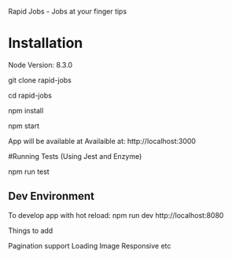 Rapid Jobs - Jobs at your finger tips

# Installation

Node Version: 8.3.0

git clone rapid-jobs

cd rapid-jobs

npm install

npm start

App will be available at Availaible at: http://localhost:3000

#Running Tests (Using Jest and Enzyme)

npm run test

## Dev Environment
To develop app with hot reload:
npm run dev
http://localhost:8080


Things to add

Pagination support
Loading Image
Responsive etc